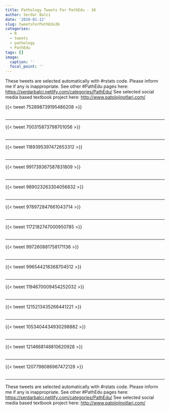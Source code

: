 ```yaml
---
title: Pathology Tweets For PathEdu - 36
author: Serdar Balci
date: '2020-01-12'
slug: tweetsForPathEdu36
categories:
  - R
  - tweets
  - pathology
  - PathEdu
tags: []
image:
  caption: ''
  focal_point: ''
---
```



These tweets are selected automatically with #rstats code. Please inform me if any is inappropriate.
See other #PathEdu pages here: https://serdarbalci.netlify.com/categories/PathEdu/ 
See selected social media based textbook project here: http://www.patolojinotlari.com/

{{< tweet 752898739195486208 >}}
<br>
<br>
<hr>
{{< tweet 700315873798701056 >}}
<br>
<br>
<hr>
{{< tweet 1189395397472653312 >}}
<br>
<br>
<hr>
{{< tweet 991739367587831809 >}}
<br>
<br>
<hr>
{{< tweet 989023263304056832 >}}
<br>
<br>
<hr>
{{< tweet 978972847661043714 >}}
<br>
<br>
<hr>
{{< tweet 1172182747000950785 >}}
<br>
<br>
<hr>
{{< tweet 997260881758171136 >}}
<br>
<br>
<hr>
{{< tweet 996544218368704512 >}}
<br>
<br>
<hr>
{{< tweet 1194670009454252032 >}}
<br>
<br>
<hr>
{{< tweet 1215213435266441221 >}}
<br>
<br>
<hr>
{{< tweet 1053404434930298882 >}}
<br>
<br>
<hr>
{{< tweet 1214668148810620928 >}}
<br>
<br>
<hr>
{{< tweet 1207798086967472128 >}}
<br>
<br>
<hr>


These tweets are selected automatically with #rstats code. Please inform me if any is inappropriate.
See other #PathEdu pages here: https://serdarbalci.netlify.com/categories/PathEdu/ 
See selected social media based textbook project here: http://www.patolojinotlari.com/

